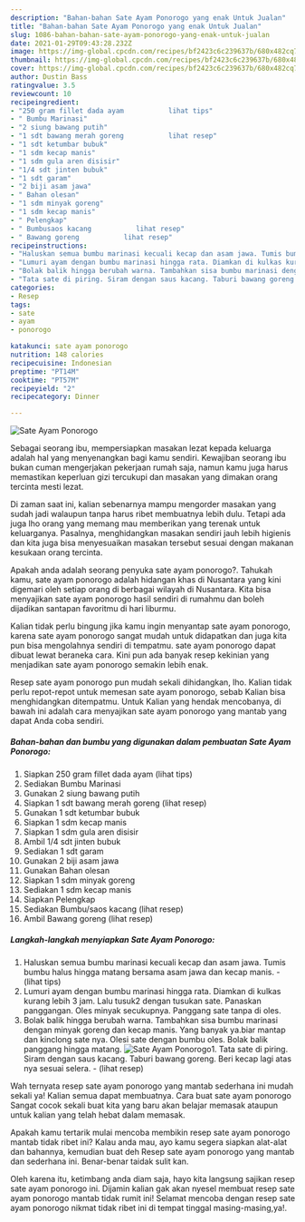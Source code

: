 ```yaml
---
description: "Bahan-bahan Sate Ayam Ponorogo yang enak Untuk Jualan"
title: "Bahan-bahan Sate Ayam Ponorogo yang enak Untuk Jualan"
slug: 1086-bahan-bahan-sate-ayam-ponorogo-yang-enak-untuk-jualan
date: 2021-01-29T09:43:28.232Z
image: https://img-global.cpcdn.com/recipes/bf2423c6c239637b/680x482cq70/sate-ayam-ponorogo-foto-resep-utama.jpg
thumbnail: https://img-global.cpcdn.com/recipes/bf2423c6c239637b/680x482cq70/sate-ayam-ponorogo-foto-resep-utama.jpg
cover: https://img-global.cpcdn.com/recipes/bf2423c6c239637b/680x482cq70/sate-ayam-ponorogo-foto-resep-utama.jpg
author: Dustin Bass
ratingvalue: 3.5
reviewcount: 10
recipeingredient:
- "250 gram fillet dada ayam           lihat tips"
- " Bumbu Marinasi"
- "2 siung bawang putih"
- "1 sdt bawang merah goreng           lihat resep"
- "1 sdt ketumbar bubuk"
- "1 sdm kecap manis"
- "1 sdm gula aren disisir"
- "1/4 sdt jinten bubuk"
- "1 sdt garam"
- "2 biji asam jawa"
- " Bahan olesan"
- "1 sdm minyak goreng"
- "1 sdm kecap manis"
- " Pelengkap"
- " Bumbusaos kacang           lihat resep"
- " Bawang goreng           lihat resep"
recipeinstructions:
- "Haluskan semua bumbu marinasi kecuali kecap dan asam jawa. Tumis bumbu halus hingga matang bersama asam jawa dan kecap manis.           (lihat tips)"
- "Lumuri ayam dengan bumbu marinasi hingga rata. Diamkan di kulkas kurang lebih 3 jam. Lalu tusuk2 dengan tusukan sate. Panaskan panggangan. Oles minyak secukupnya. Panggang sate tanpa di oles."
- "Bolak balik hingga berubah warna. Tambahkan sisa bumbu marinasi dengan minyak goreng dan kecap manis. Yang banyak ya.biar mantap dan kinclong sate nya. Olesi sate dengan bumbu oles. Bolak balik panggang hingga matang."
- "Tata sate di piring. Siram dengan saus kacang. Taburi bawang goreng. Beri kecap lagi atas nya sesuai selera.           (lihat resep)"
categories:
- Resep
tags:
- sate
- ayam
- ponorogo

katakunci: sate ayam ponorogo 
nutrition: 148 calories
recipecuisine: Indonesian
preptime: "PT14M"
cooktime: "PT57M"
recipeyield: "2"
recipecategory: Dinner

---
```



![Sate Ayam Ponorogo](https://img-global.cpcdn.com/recipes/bf2423c6c239637b/680x482cq70/sate-ayam-ponorogo-foto-resep-utama.jpg)

Sebagai seorang ibu, mempersiapkan masakan lezat kepada keluarga adalah hal yang menyenangkan bagi kamu sendiri. Kewajiban seorang ibu bukan cuman mengerjakan pekerjaan rumah saja, namun kamu juga harus memastikan keperluan gizi tercukupi dan masakan yang dimakan orang tercinta mesti lezat.

Di zaman  saat ini, kalian sebenarnya mampu mengorder masakan yang sudah jadi walaupun tanpa harus ribet membuatnya lebih dulu. Tetapi ada juga lho orang yang memang mau memberikan yang terenak untuk keluarganya. Pasalnya, menghidangkan masakan sendiri jauh lebih higienis dan kita juga bisa menyesuaikan masakan tersebut sesuai dengan makanan kesukaan orang tercinta. 



Apakah anda adalah seorang penyuka sate ayam ponorogo?. Tahukah kamu, sate ayam ponorogo adalah hidangan khas di Nusantara yang kini digemari oleh setiap orang di berbagai wilayah di Nusantara. Kita bisa menyajikan sate ayam ponorogo hasil sendiri di rumahmu dan boleh dijadikan santapan favoritmu di hari liburmu.

Kalian tidak perlu bingung jika kamu ingin menyantap sate ayam ponorogo, karena sate ayam ponorogo sangat mudah untuk didapatkan dan juga kita pun bisa mengolahnya sendiri di tempatmu. sate ayam ponorogo dapat dibuat lewat beraneka cara. Kini pun ada banyak resep kekinian yang menjadikan sate ayam ponorogo semakin lebih enak.

Resep sate ayam ponorogo pun mudah sekali dihidangkan, lho. Kalian tidak perlu repot-repot untuk memesan sate ayam ponorogo, sebab Kalian bisa menghidangkan ditempatmu. Untuk Kalian yang hendak mencobanya, di bawah ini adalah cara menyajikan sate ayam ponorogo yang mantab yang dapat Anda coba sendiri.

<!--inarticleads1-->

##### Bahan-bahan dan bumbu yang digunakan dalam pembuatan Sate Ayam Ponorogo:

1. Siapkan 250 gram fillet dada ayam           (lihat tips)
1. Sediakan  Bumbu Marinasi
1. Gunakan 2 siung bawang putih
1. Siapkan 1 sdt bawang merah goreng           (lihat resep)
1. Gunakan 1 sdt ketumbar bubuk
1. Siapkan 1 sdm kecap manis
1. Siapkan 1 sdm gula aren disisir
1. Ambil 1/4 sdt jinten bubuk
1. Sediakan 1 sdt garam
1. Gunakan 2 biji asam jawa
1. Gunakan  Bahan olesan
1. Siapkan 1 sdm minyak goreng
1. Sediakan 1 sdm kecap manis
1. Siapkan  Pelengkap
1. Sediakan  Bumbu/saos kacang           (lihat resep)
1. Ambil  Bawang goreng           (lihat resep)




<!--inarticleads2-->

##### Langkah-langkah menyiapkan Sate Ayam Ponorogo:

1. Haluskan semua bumbu marinasi kecuali kecap dan asam jawa. Tumis bumbu halus hingga matang bersama asam jawa dan kecap manis. -           (lihat tips)
1. Lumuri ayam dengan bumbu marinasi hingga rata. Diamkan di kulkas kurang lebih 3 jam. Lalu tusuk2 dengan tusukan sate. Panaskan panggangan. Oles minyak secukupnya. Panggang sate tanpa di oles.
1. Bolak balik hingga berubah warna. Tambahkan sisa bumbu marinasi dengan minyak goreng dan kecap manis. Yang banyak ya.biar mantap dan kinclong sate nya. Olesi sate dengan bumbu oles. Bolak balik panggang hingga matang.
<img src="//assets-global.cpcdn.com/assets/icons/button_play-2c75c40dde080a61004c1f40b05d8f140eaff45d7e9e6481dc71c63d2e7c4909.png" alt="Sate Ayam Ponorogo">1. Tata sate di piring. Siram dengan saus kacang. Taburi bawang goreng. Beri kecap lagi atas nya sesuai selera. -           (lihat resep)




Wah ternyata resep sate ayam ponorogo yang mantab sederhana ini mudah sekali ya! Kalian semua dapat membuatnya. Cara buat sate ayam ponorogo Sangat cocok sekali buat kita yang baru akan belajar memasak ataupun untuk kalian yang telah hebat dalam memasak.

Apakah kamu tertarik mulai mencoba membikin resep sate ayam ponorogo mantab tidak ribet ini? Kalau anda mau, ayo kamu segera siapkan alat-alat dan bahannya, kemudian buat deh Resep sate ayam ponorogo yang mantab dan sederhana ini. Benar-benar taidak sulit kan. 

Oleh karena itu, ketimbang anda diam saja, hayo kita langsung sajikan resep sate ayam ponorogo ini. Dijamin kalian gak akan nyesel membuat resep sate ayam ponorogo mantab tidak rumit ini! Selamat mencoba dengan resep sate ayam ponorogo nikmat tidak ribet ini di tempat tinggal masing-masing,ya!.

